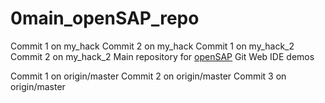 # 0main_openSAP_repo
Commit 1 on my_hack
Commit 2 on my_hack
Commit 1 on my_hack_2
Commit 2 on my_hack_2
Main repository for [openSAP](http://open.sap.com) Git Web IDE demos

Commit 1 on origin/master
Commit 2 on origin/master
Commit 3 on origin/master
